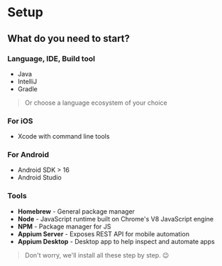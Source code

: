 # Setup

## What do you need to start?

### Language, IDE, Build tool

- Java
- IntelliJ
- Gradle

> Or choose a language ecosystem of your choice

### For iOS

- Xcode with command line tools

### For Android

- Android SDK > 16
- Android Studio

### Tools

- **Homebrew** - General package manager
- **Node** - JavaScript runtime built on Chrome's V8 JavaScript engine
- **NPM** - Package manager for JS
- **Appium Server** - Exposes REST API for mobile automation
- **Appium Desktop** - Desktop app to help inspect and automate apps

> Don't worry, we'll install all these step by step. 😉
